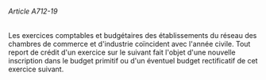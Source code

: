 ###### Article A712-19

Les exercices comptables et budgétaires des établissements du réseau des chambres de commerce et d'industrie coïncident avec l'année civile. Tout report de crédit d'un exercice sur le suivant fait l'objet d'une nouvelle inscription dans le budget primitif ou d'un éventuel budget rectificatif de cet exercice suivant.

